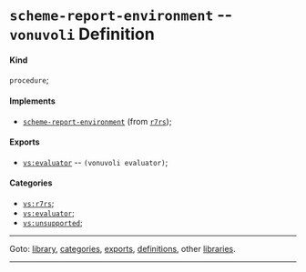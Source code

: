 

<a id='definition__vonuvoli__scheme-report-environment'></a>

# `scheme-report-environment` -- `vonuvoli` Definition


<a id='definition__vonuvoli__scheme-report-environment__kind'></a>

#### Kind

`procedure`;


<a id='definition__vonuvoli__scheme-report-environment__implements'></a>

#### Implements

 * [`scheme-report-environment`](../../r7rs/definitions/scheme-report-environment.md#definition__r7rs__scheme-report-environment) (from [`r7rs`](../../r7rs/_index.md#library__r7rs));


<a id='definition__vonuvoli__scheme-report-environment__exports'></a>

#### Exports

 * [`vs:evaluator`](../../vonuvoli/exports/vs_3a_evaluator.md#export__vonuvoli__vs_3a_evaluator) -- `(vonuvoli evaluator)`;


<a id='definition__vonuvoli__scheme-report-environment__categories'></a>

#### Categories

 * [`vs:r7rs`](../../vonuvoli/categories/vs_3a_r7rs.md#category__vonuvoli__vs_3a_r7rs);
 * [`vs:evaluator`](../../vonuvoli/categories/vs_3a_evaluator.md#category__vonuvoli__vs_3a_evaluator);
 * [`vs:unsupported`](../../vonuvoli/categories/vs_3a_unsupported.md#category__vonuvoli__vs_3a_unsupported);

----

Goto: [library](../../vonuvoli/_index.md#library__vonuvoli), [categories](../../vonuvoli/categories/_index.md#toc__vonuvoli__categories), [exports](../../vonuvoli/exports/_index.md#toc__vonuvoli__exports), [definitions](../../vonuvoli/definitions/_index.md#toc__vonuvoli__definitions), other [libraries](../../_libraries.md#toc__libraries).

----

